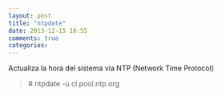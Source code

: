 ```yaml
---
layout: post
title: "ntpdate"
date: 2013-12-15 18:55
comments: true
categories: 
---
```

Actualiza la hora del sistema via NTP (Network Time Protocol)

>\# ntpdate -u cl.pool.ntp.org

